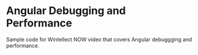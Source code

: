Angular Debugging and Performance
=================================

Sample code for Wintellect NOW video that covers Angular debuggging and performance.
